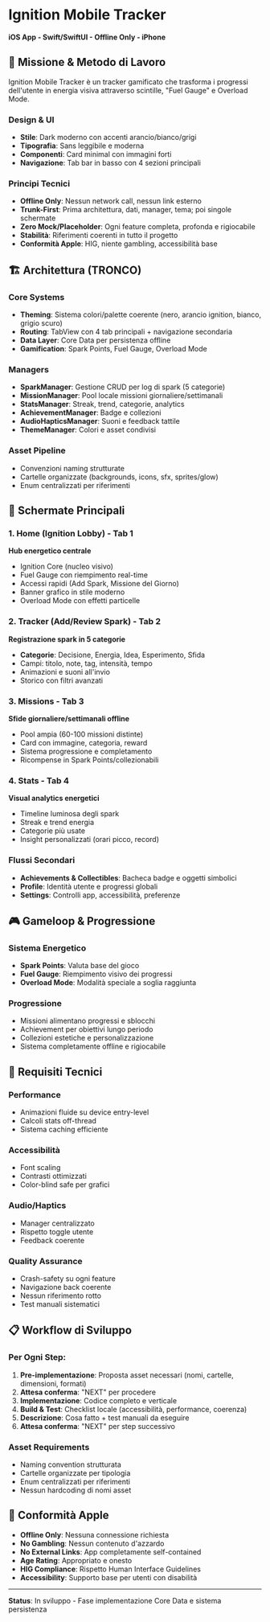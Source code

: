 # Ignition Mobile Tracker

**iOS App - Swift/SwiftUI - Offline Only - iPhone**

## 🎯 Missione & Metodo di Lavoro

Ignition Mobile Tracker è un tracker gamificato che trasforma i progressi dell'utente in energia visiva attraverso scintille, "Fuel Gauge" e Overload Mode.

### Design & UI
- **Stile**: Dark moderno con accenti arancio/bianco/grigi
- **Tipografia**: Sans leggibile e moderna
- **Componenti**: Card minimal con immagini forti
- **Navigazione**: Tab bar in basso con 4 sezioni principali

### Principi Tecnici
- **Offline Only**: Nessun network call, nessun link esterno
- **Trunk-First**: Prima architettura, dati, manager, tema; poi singole schermate
- **Zero Mock/Placeholder**: Ogni feature completa, profonda e rigiocabile
- **Stabilità**: Riferimenti coerenti in tutto il progetto
- **Conformità Apple**: HIG, niente gambling, accessibilità base

## 🏗️ Architettura (TRONCO)

### Core Systems
- **Theming**: Sistema colori/palette coerente (nero, arancio ignition, bianco, grigio scuro)
- **Routing**: TabView con 4 tab principali + navigazione secondaria
- **Data Layer**: Core Data per persistenza offline
- **Gamification**: Spark Points, Fuel Gauge, Overload Mode

### Managers
- **SparkManager**: Gestione CRUD per log di spark (5 categorie)
- **MissionManager**: Pool locale missioni giornaliere/settimanali
- **StatsManager**: Streak, trend, categorie, analytics
- **AchievementManager**: Badge e collezioni
- **AudioHapticsManager**: Suoni e feedback tattile
- **ThemeManager**: Colori e asset condivisi

### Asset Pipeline
- Convenzioni naming strutturate
- Cartelle organizzate (backgrounds, icons, sfx, sprites/glow)
- Enum centralizzati per riferimenti

## 📱 Schermate Principali

### 1. Home (Ignition Lobby) - Tab 1
**Hub energetico centrale**
- Ignition Core (nucleo visivo)
- Fuel Gauge con riempimento real-time
- Accessi rapidi (Add Spark, Missione del Giorno)
- Banner grafico in stile moderno
- Overload Mode con effetti particelle

### 2. Tracker (Add/Review Spark) - Tab 2
**Registrazione spark in 5 categorie**
- **Categorie**: Decisione, Energia, Idea, Esperimento, Sfida
- Campi: titolo, note, tag, intensità, tempo
- Animazioni e suoni all'invio
- Storico con filtri avanzati

### 3. Missions - Tab 3
**Sfide giornaliere/settimanali offline**
- Pool ampia (60-100 missioni distinte)
- Card con immagine, categoria, reward
- Sistema progressione e completamento
- Ricompense in Spark Points/collezionabili

### 4. Stats - Tab 4
**Visual analytics energetici**
- Timeline luminosa degli spark
- Streak e trend energia
- Categorie più usate
- Insight personalizzati (orari picco, record)

### Flussi Secondari
- **Achievements & Collectibles**: Bacheca badge e oggetti simbolici
- **Profile**: Identità utente e progressi globali
- **Settings**: Controlli app, accessibilità, preferenze

## 🎮 Gameloop & Progressione

### Sistema Energetico
- **Spark Points**: Valuta base del gioco
- **Fuel Gauge**: Riempimento visivo dei progressi
- **Overload Mode**: Modalità speciale a soglia raggiunta

### Progressione
- Missioni alimentano progressi e sblocchi
- Achievement per obiettivi lungo periodo
- Collezioni estetiche e personalizzazione
- Sistema completamente offline e rigiocabile

## 🔧 Requisiti Tecnici

### Performance
- Animazioni fluide su device entry-level
- Calcoli stats off-thread
- Sistema caching efficiente

### Accessibilità
- Font scaling
- Contrasti ottimizzati
- Color-blind safe per grafici

### Audio/Haptics
- Manager centralizzato
- Rispetto toggle utente
- Feedback coerente

### Quality Assurance
- Crash-safety su ogni feature
- Navigazione back coerente
- Nessun riferimento rotto
- Test manuali sistematici

## 📋 Workflow di Sviluppo

### Per Ogni Step:
1. **Pre-implementazione**: Proposta asset necessari (nomi, cartelle, dimensioni, formati)
2. **Attesa conferma**: "NEXT" per procedere
3. **Implementazione**: Codice completo e verticale
4. **Build & Test**: Checklist locale (accessibilità, performance, coerenza)
5. **Descrizione**: Cosa fatto + test manuali da eseguire
6. **Attesa conferma**: "NEXT" per step successivo

### Asset Requirements
- Naming convention strutturata
- Cartelle organizzate per tipologia
- Enum centralizzati per riferimenti
- Nessun hardcoding di nomi asset

## 🍎 Conformità Apple

- **Offline Only**: Nessuna connessione richiesta
- **No Gambling**: Nessun contenuto d'azzardo
- **No External Links**: App completamente self-contained
- **Age Rating**: Appropriato e onesto
- **HIG Compliance**: Rispetto Human Interface Guidelines
- **Accessibility**: Supporto base per utenti con disabilità

---

**Status**: In sviluppo - Fase implementazione Core Data e sistema persistenza
